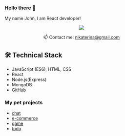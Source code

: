### Hello there 👋 
My name John, I am React developer!

<!--
**fasteks/fasteks** is a ✨ _special_ ✨ repository because its `README.md` (this file) appears on your GitHub profile.

Here are some ideas to get you started:

- 🔭 I’m currently working on ...
- 🌱 I’m currently learning ...
- 👯 I’m looking to collaborate on ...
- 🤔 I’m looking for help with ...
- 💬 Ask me about ...
- 📫 How to reach me: ...
- 😄 Pronouns: ...
- ⚡ Fun fact: ...
-->

<p align='center'>
   <a href="https://www.linkedin.com/in/ivan-boldyrev-4123991aa/">
       <img src="https://img.shields.io/badge/linkedin-%230077B5.svg?&style=for-the-badge&logo=linkedin&logoColor=white"/>
   </a>
   
<p align='center'>
   📫 Сontact me: <a href='mailto:xpynkostb@gmail.com'>nikaterina@gmail.com</a>
</p>

## 🛠 Technical Stack
*   JavaScript (ES6), HTML, CSS
*   React
*   Node.js(Express)
*   MongoDB
*   GitHub

### My pet projects

*   [chat](https://github.com/Sinamon-maker/sale)
*   [e-commerce](https://github.com/fasteks/week-12-task-1/tree/market-plus)
*   [game](https://github.com/fasteks/game)
*   [todo](https://github.com/fasteks/task-manager)
